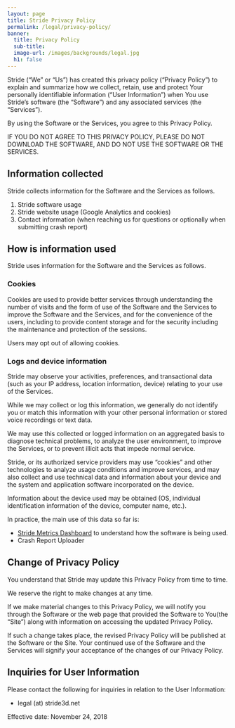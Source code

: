 ```yaml
---
layout: page
title: Stride Privacy Policy
permalink: /legal/privacy-policy/
banner:
  title: Privacy Policy
  sub-title: 
  image-url: /images/backgrounds/legal.jpg
  h1: false
---
```

Stride (“We” or “Us”) has created this privacy policy (“Privacy Policy”) to explain and summarize how we collect, retain, use and protect Your personally identifiable information (“User Information”) when You use Stride’s software (the “Software”) and any associated services (the “Services”).

By using the Software or the Services, you agree to this Privacy Policy.

IF YOU DO NOT AGREE TO THIS PRIVACY POLICY, PLEASE DO NOT DOWNLOAD THE SOFTWARE, AND DO NOT USE THE SOFTWARE OR THE SERVICES.

## Information collected

Stride collects information for the Software and the Services as follows.

  1. Stride software usage
  2. Stride website usage (Google Analytics and cookies)
  3. Contact information (when reaching us for questions or optionally when submitting crash report)

## How is information used

Stride uses information for the Software and the Services as follows.

### Cookies

Cookies are used to provide better services through understanding the number of visits and the form of use of the Software and the Services to improve the Software and the Services, and for the convenience of the users, including to provide content storage and for the security including the maintenance and protection of the sessions.  

Users may opt out of allowing cookies.  

### Logs and device information

Stride may observe your activities, preferences, and transactional data (such as your IP address, location information, device) relating to your use of the Services.

While we may collect or log this information, we generally do not identify you or match this information with your other personal information or stored voice recordings or text data.

We may use this collected or logged information on an aggregated basis to diagnose technical problems, to analyze the user environment, to improve the Services, or to prevent illicit acts that impede normal service.

Stride, or its authorized service providers may use “cookies” and other technologies to analyze usage conditions and improve services, and may also collect and use technical data and information about your device and the system and application software incorporated on the device.

Information about the device used may be obtained (OS, individual identification information of the device, computer name, etc.).

In practice, the main use of this data so far is:
* [Stride Metrics Dashboard](https://metrics.stride3d.net) to understand how the software is being used.
* Crash Report Uploader

## Change of Privacy Policy

You understand that Stride may update this Privacy Policy from time to time.

We reserve the right to make changes at any time.  

If we make material changes to this Privacy Policy, we will notify you through the Software or the web page that provided the Software to You(the “Site”) along with information on accessing the updated Privacy Policy.  

If such a change takes place, the revised Privacy Policy will be published at the Software or the Site. Your continued use of the Software and the Services will signify your acceptance of the changes of our Privacy Policy.

## Inquiries for User Information

Please contact the following for inquiries in relation to the User Information:

* legal (at) stride3d&#46;net

Effective date: November 24, 2018
